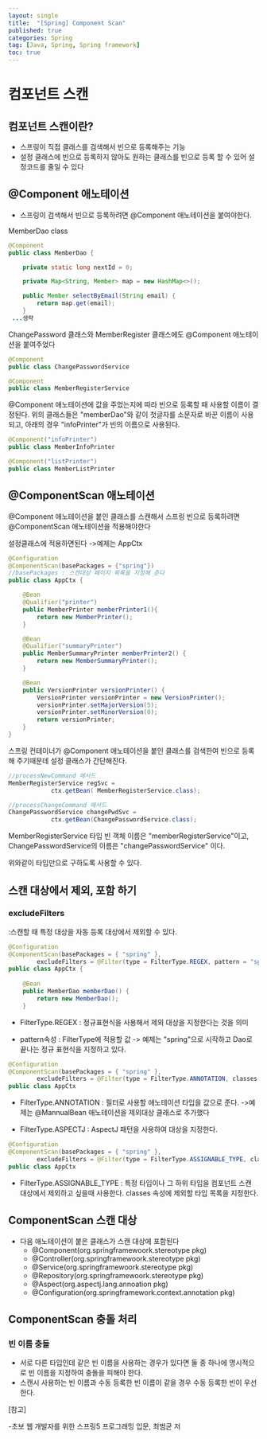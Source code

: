 ```yaml
---
layout: single
title:  "[Spring] Component Scan"
published: true
categories: Spring
tag: [Java, Spring, Spring framework]
toc: true
---
```


# 컴포넌트 스캔

## 컴포넌트 스캔이란? 

- 스프링이 직접 클래스를 검색해서 빈으로 등록해주는 기능
- 설정 클래스에 빈으로 등록하지 않아도 원하는 클래스를 빈으로 등록 할 수 있어 설정코드를 줄일 수 있다

## @Component 애노테이션

- 스프링이 검색해서 빈으로 등록하려면 @Component 애노테이션을 붙여야한다. 

MemberDao class

```java
@Component
public class MemberDao {

	private static long nextId = 0;

	private Map<String, Member> map = new HashMap<>();

	public Member selectByEmail(String email) {
		return map.get(email);
	}
 ...생략
```

ChangePassword 클래스와 MemberRegister 클래스에도 @Component 애노테이션을 붙여주었다

```java
@Component
public class ChangePasswordService
```

```java
@Component
public class MemberRegisterService
```

@Component 애노테이션에 값을 주었는지에 따라 빈으로 등록할 때 사용할 이름이 결정된다. 위의 클래스들은  "memberDao"와 같이 첫글자를 소문자로 바꾼 이름이 사용되고, 아래의 경우 "infoPrinter"가 빈의 이름으로 사용된다.

```java
@Component("infoPrinter")
public class MemberInfoPrinter
```

```java
@Component("listPrinter")
public class MemberListPrinter
```



## @ComponentScan 애노테이션

@Component  애노테이션을 붙인 클래스를 스캔해서 스프링 빈으로 등록하려면 @ComponentScan 애노테이션을 적용해야한다

설정클래스에 적용하면된다 ->예제는 AppCtx

```java
@Configuration
@ComponentScan(basePackages = {"spring"})
//basePackages : 스캔대상 페이지 목록을 지정해 준다
public class AppCtx {

	@Bean
	@Qualifier("printer")
	public MemberPrinter memberPrinter1(){
		return new MemberPrinter();
	}

	@Bean
	@Qualifier("summaryPrinter")
	public MemberSummaryPrinter memberPrinter2() {
		return new MemberSummaryPrinter();
	}

	@Bean
	public VersionPrinter versionPrinter() {
		VersionPrinter versionPrinter = new VersionPrinter();
		versionPrinter.setMajorVersion(5);
		versionPrinter.setMinorVersion(0);
		return versionPrinter;
	}
}
```

스프링 컨테이너가 @Component 애노테이션을 붙인 클래스를 검색한여 빈으로 등록해 주기때문데 설정 클래스가 간단해진다.

```java
//processNewCommand 메서드
MemberRegisterService regSvc = 
			ctx.getBean( MemberRegisterService.class);

//processChangeCommand 메서드
ChangePasswordService changePwdSvc =
			ctx.getBean(ChangePasswordService.class);
```

MemberRegisterService 타입 빈 객체 이름은 "memberRegisterService"이고, ChangePasswordService의 이름은 "changePasswordService" 이다.

위와같이 타입만으로 구하도록 사용할 수 있다.

## 스캔 대상에서 제외, 포함 하기

### excludeFilters

:스캔할 때 특정 대상을 자동 등록 대상에서 제외할 수 있다.

```java
@Configuration
@ComponentScan(basePackages = { "spring" },
		excludeFilters = @Filter(type = FilterType.REGEX, pattern = "spring\\..*Dao"))
public class AppCtx {
    
	@Bean
	public MemberDao memberDao() {
		return new MemberDao();
	}
```

* FilterType.REGEX : 정규표현식을 사용해서 제외 대상을 지정한다는 것을 의미

* pattern속성 : FilterType에 적용할 값 -> 예제는 "spring"으로 시작하고 Dao로 끝나는 정규 표현식을 지정하고 있다. 

```java
@Configuration
@ComponentScan(basePackages = { "spring" },
		excludeFilters = @Filter(type = FilterType.ANNOTATION, classes = {Noproduct.class, ManualBean.class})
public class AppCtx 
```

* FilterType.ANNOTATION : 필터로 사용할 애노테이션 타입을 값으로 준다. ->예제는 @MannualBean 애노테이션을 제외대상 클래스로 추가했다

* FilterType.ASPECTJ :  AspectJ 패턴을 사용하여 대상을 지정한다.

```java
@Configuration
@ComponentScan(basePackages = { "spring" },
		excludeFilters = @Filter(type = FilterType.ASSIGNABLE_TYPE, classes = MemberDao.class))
public class AppCtx
```

* FilterType.ASSIGNABLE_TYPE :  특정 타입이나 그 하위 타입을 컴포넌트 스캔 대상에서 제외하고 싶을때 사용한다.                   classes 속성에 제외할 타입 목록을 지정한다.

## ComponentScan 스캔 대상

* 다음 애노테이션이 붙은 클래스가 스캔 대상에 포함된다
  * @Component(org.springframewoork.stereotype pkg)
  * @Controller(org.springframewoork.stereotype pkg)
  * @Service(org.springframewoork.stereotype pkg)
  * @Repository(org.springframewoork.stereotype pkg)
  * @Aspect(org.aspectj.lang.annoation pkg)
  * @Configuration(org.springframework.context.annotation pkg)



## ComponentScan 충돌 처리

### 빈 이름 충돌

* 서로 다른 타입인데 같은 빈 이름을 사용하는 경우가 있다면 둘 중 하나에 명시적으로 빈 이름을 지정하여 충돌을 피해야 한다.
* 스캔시 사용하는 빈 이름과 수동 등록한 빈 이름이 같을 경우 수동 등록한 빈이 우선한다.



[참고]

-초보 웹 개발자를 위한 스프링5 프로그래밍 입문, 최범균 저
